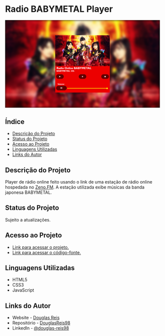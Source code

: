 # Radio BABYMETAL Player


!['screenshot'](screenshot.png)


## Índice 

* [Descrição do Projeto](#descrição-do-projeto)
* [Status do Projeto](#status-do-Projeto)
* [Acesso ao Projeto](#acesso-ao-projeto)
* [Linguagens Utilizadas](#linguagens-Utilizadas)
* [Links do Autor](#links-do-autor)


## Descrição do Projeto

 Player de rádio online feito usando o link de uma estação de rádio online hospedada no [Zeno.FM](https://zeno.fm/). A estação utilizada exibe músicas da banda japonesa BABYMETAL.

## Status do Projeto

Sujeito a atualizações.

## Acesso ao Projeto

 - [Link para acessar o projeto.](https://douglasreis98.github.io/radio-babymetal_player/)
 - [Link para acessar o código-fonte.](https://github.com/DouglasReis98/radio-babymetal_player)

## Linguagens Utilizadas

- HTML5
- CSS3
- JavaScript

## Links do Autor

- Website - [Douglas Reis](http://douglasreis.epizy.com)
- Repositório - [DouglasReis98](https://github.com/DouglasReis98)
- LinkedIn - [@douglas-reis98](https://www.linkedin.com/in/douglas-reis98/)